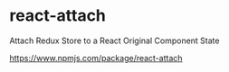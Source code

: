 # react-attach

Attach Redux Store to a React Original Component State

https://www.npmjs.com/package/react-attach

